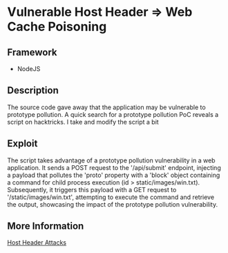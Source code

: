 # Vulnerable Host Header => Web Cache Poisoning

## Framework

- NodeJS

## Description

The source code gave away that the application may be vulnerable to prototype pollution. A quick search for a prototype pollution PoC reveals a script on hacktricks. I take and modify the script a bit 

## Exploit

The script takes advantage of a prototype pollution vulnerability in a web application. It sends a POST request to the '/api/submit' endpoint, injecting a payload that pollutes the 'proto' property with a 'block' object containing a command for child process execution (id > static/images/win.txt). Subsequently, it triggers this payload with a GET request to '/static/images/win.txt', attempting to execute the command and retrieve the output, showcasing the impact of the prototype pollution vulnerability.

## More Information

[Host Header Attacks](https://portswigger.net/web-security/host-header)

